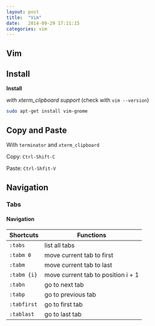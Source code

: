 ```yaml
---
layout: post
title:  "Vim"
date:   2014-09-29 17:11:15
categories: vim 
---
```


## Vim

## Install

**Install**

*with xterm_clipboard support* (check with `vim --version`)

```sh
sudo apt-get install vim-gnome
``` 

## Copy and Paste
With `terminator` and `xterm_clipboard`

Copy: `Ctrl-Shift-C`

Paste: `Ctrl-Shfit-V`

## Navigation

### Tabs

#### Navigation

| Shortcuts         | Functions                			 |
|-------------------|------------------------------------|
| `:tabs`           | list all tabs            			 |
| `:tabm 0`         | move current tab to first			 |
| `:tabm`           | move current tab to last 			 |
| `:tabm {i}`       | move current tab to position i + 1 |
| `:tabn`           | go to next tab           			 |
| `:tabp`           | go to previous tab       			 |
| `:tabfirst`       | go to first tab          			 |
| `:tablast`        | go to last tab           			 |

